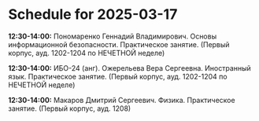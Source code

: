# Schedule for 2025-03-17

**12:30-14:00:** Пономаренко Геннадий Владимирович. Основы информационной безопасности. Практическое занятие. (Первый корпус, ауд. 1202-1204 по НЕЧЕТНОЙ неделе)

**12:30-14:00:** ИБО-24 (анг). Ожерельева Вера Сергеевна. Иностранный язык. Практическое занятие. (Первый корпус, ауд. 1202-1204 по НЕЧЕТНОЙ неделе)

**12:30-14:00:** Макаров Дмитрий Сергеевич. Физика. Практическое занятие. (Первый корпус, ауд. 1208)

